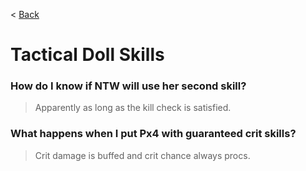 < [Back](/GFL/mainpage)

# Tactical Doll Skills

### How do I know if NTW will use her second skill?

> Apparently as long as the kill check is satisfied.

### What happens when I put Px4 with guaranteed crit skills?

> Crit damage is buffed and crit chance always procs.